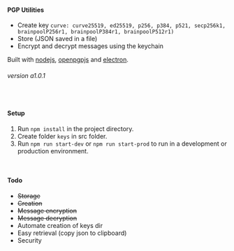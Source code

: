 #### PGP Utilities
- Create key `curve: curve25519, ed25519, p256, p384, p521, secp256k1, brainpoolP256r1, brainpoolP384r1, brainpoolP512r1)`
- Store (JSON saved in a file)
- Encrypt and decrypt messages using the keychain

Built with [nodejs](https://nodejs.org/), [openpgpjs](https://github.com/openpgpjs/openpgpjs) and [electron](https://www.electronjs.org/).

###### version a1.0.1

&nbsp;
#### Setup
1. Run `npm install` in the project directory.
2. Create folder `keys` in src folder.
3. Run `npm run start-dev` or `npm run start-prod` to run in a development or production environment.

&nbsp;
#### Todo
- ~~Storage~~
- ~~Creation~~
- ~~Message encryption~~
- ~~Message decryption~~
- Automate creation of keys dir
- Easy retrieval (copy json to clipboard)
- Security